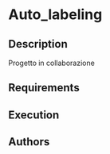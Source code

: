 # Auto_labeling

## Description
Progetto in collaborazione

## Requirements


## Execution

## Authors

